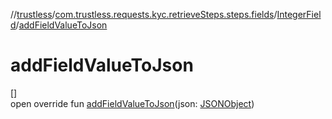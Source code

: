 //[trustless](../../../index.md)/[com.trustless.requests.kyc.retrieveSteps.steps.fields](../index.md)/[IntegerField](index.md)/[addFieldValueToJson](add-field-value-to-json.md)

# addFieldValueToJson

[]\
open override fun [addFieldValueToJson](add-field-value-to-json.md)(json: [JSONObject](https://developer.android.com/reference/kotlin/org/json/JSONObject.html))
